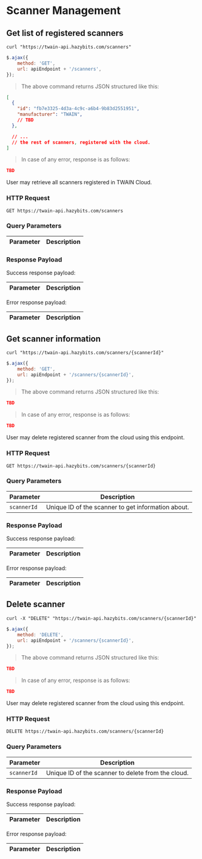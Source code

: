 # Scanner Management

## Get list of registered scanners

```shell
curl "https://twain-api.hazybits.com/scanners"
```

```javascript
$.ajax({
    method: 'GET',
    url: apiEndpoint + '/scanners',
});
```

> The above command returns JSON structured like this:

```json
[
  {
    "id": "fb7e3325-4d3a-4c9c-a6b4-9b83d2551951",
    "manufacturer": "TWAIN",
    // TBD
  },

  // ...
  // the rest of scanners, registered with the cloud.
]
```

> In case of any error, response is as follows:

```json
TBD
```

User may retrieve all scanners registered in TWAIN Cloud.

### HTTP Request

`GET https://twain-api.hazybits.com/scanners`

### Query Parameters

Parameter | Description
--------- | -----------

### Response Payload

Success response payload:

Parameter | Description
--------- | -----------

Error response payload:

Parameter | Description
--------- | -----------

## Get scanner information

```shell
curl "https://twain-api.hazybits.com/scanners/{scannerId}"
```

```javascript
$.ajax({
    method: 'GET',
    url: apiEndpoint + '/scanners/{scannerId}',
});
```

> The above command returns JSON structured like this:

```json
TBD
```

> In case of any error, response is as follows:

```json
TBD
```

User may delete registered scanner from the cloud using this endpoint.

### HTTP Request

`GET https://twain-api.hazybits.com/scanners/{scannerId}`

### Query Parameters

Parameter | Description
--------- | -----------
`scannerId` | Unique ID of the scanner to get information about.

### Response Payload

Success response payload:

Parameter | Description
--------- | -----------

Error response payload:

Parameter | Description
--------- | -----------

## Delete scanner

```shell
curl -X "DELETE" "https://twain-api.hazybits.com/scanners/{scannerId}"
```

```javascript
$.ajax({
    method: 'DELETE',
    url: apiEndpoint + '/scanners/{scannerId}',
});
```

> The above command returns JSON structured like this:

```json
TBD
```

> In case of any error, response is as follows:

```json
TBD
```

User may delete registered scanner from the cloud using this endpoint.

### HTTP Request

`DELETE https://twain-api.hazybits.com/scanners/{scannerId}`

### Query Parameters

Parameter | Description
--------- | -----------
`scannerId` | Unique ID of the scanner to delete from the cloud.

### Response Payload

Success response payload:

Parameter | Description
--------- | -----------

Error response payload:

Parameter | Description
--------- | -----------